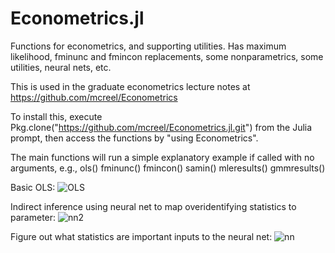 # Econometrics.jl
Functions for econometrics, and supporting utilities. Has maximum likelihood, fminunc and fmincon replacements, some nonparametrics, some utilities, neural nets, etc.

This is used in the graduate econometrics lecture notes at https://github.com/mcreel/Econometrics

To install this, execute Pkg.clone("https://github.com/mcreel/Econometrics.jl.git") from the Julia prompt, then access the functions by "using Econometrics".

The main functions will run a simple explanatory example if called with no arguments, e.g.,
ols()
fminunc()
fmincon()
samin()
mleresults()
gmmresults()

Basic OLS:
![OLS](https://github.com/mcreel/Econometrics.jl/blob/master/ols.png)

Indirect inference using neural net to map overidentifying statistics to parameter:
![nn2](https://github.com/mcreel/Econometrics.jl/blob/master/nn2.svg)

Figure out what statistics are important inputs to the neural net:
![nn](https://github.com/mcreel/Econometrics.jl/blob/master/nn.svg)

